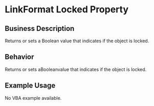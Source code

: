 # LinkFormat Locked Property

## Business Description
Returns or sets a Boolean value that indicates if the object is locked.

## Behavior
Returns or sets aBooleanvalue that indicates if the object is locked.

## Example Usage
No VBA example available.